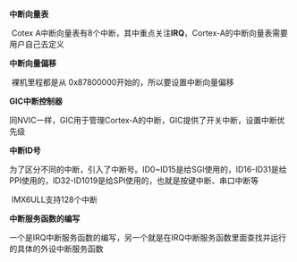 **中断向量表**

​		Cotex A中断向量表有8个中断，其中重点关注**IRQ**，Cortex-A的中断向量表需要用户自己去定义

**中断向量偏移**

​		裸机里程都是从 0x87800000开始的，所以要设置中断向量偏移

**GIC中断控制器**

​		同NVIC一样，GIC用于管理Cortex-A的中断，GIC提供了开关中断，设置中断优先级

**中断ID号**

​	为了区分不同的中断，引入了中断号。ID0~ID15是给SGI使用的，ID16-ID31是给PPI使用的，ID32-ID1019是给SPI使用的，也就是按键中断、串口中断等

​	IMX6ULL支持128个中断

**中断服务函数的编写**

​		一个是IRQ中断服务函数的编写，另一个就是在IRQ中断服务函数里面查找并运行的具体的外设中断服务函数

